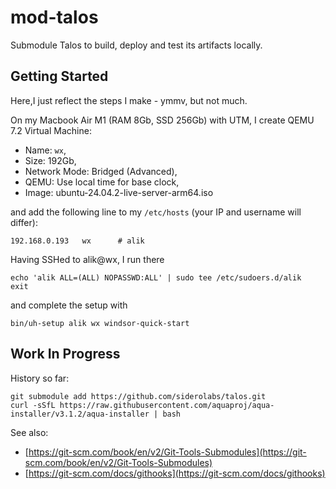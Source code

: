 # mod-talos
Submodule Talos to build, deploy and test its artifacts locally.

## Getting Started

Here,I just reflect the steps I make - ymmv, but not much.

On my Macbook Air M1 (RAM 8Gb, SSD 256Gb) with UTM, I create QEMU 7.2 Virtual Machine:

- Name: `wx`,
- Size: 192Gb,
- Network Mode: Bridged (Advanced),
- QEMU: Use local time for base clock,
- Image: ubuntu-24.04.2-live-server-arm64.iso

and add the following line to my `/etc/hosts` (your IP and username will differ):

```
192.168.0.193   wx      # alik
```

Having SSHed to alik@wx, I run there

```
echo 'alik ALL=(ALL) NOPASSWD:ALL' | sudo tee /etc/sudoers.d/alik
exit
```

and complete the setup with

```
bin/uh-setup alik wx windsor-quick-start
```

## Work In Progress

History so far:

```
git submodule add https://github.com/siderolabs/talos.git
curl -sSfL https://raw.githubusercontent.com/aquaproj/aqua-installer/v3.1.2/aqua-installer | bash
```

See also:

- [https://git-scm.com/book/en/v2/Git-Tools-Submodules](https://git-scm.com/book/en/v2/Git-Tools-Submodules)
- [https://git-scm.com/docs/githooks](https://git-scm.com/docs/githooks)
